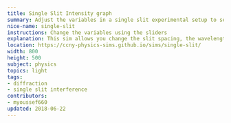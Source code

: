 ```yaml
---
title: Single Slit Intensity graph
summary: Adjust the variables in a single slit experimental setup to see their effects on the intensity plot.
nice-name: single-slit
instructions: Change the variables using the sliders
explanation: This sim allows you change the slit spacing, the wavelength, and the amplitude of the light.
location: https://ccny-physics-sims.github.io/sims/single-slit/
width: 800
height: 500
subject: physics
topics: light
tags:
- diffraction
- single slit interference
contributors:
- myoussef660
updated: 2018-06-22
---
```

